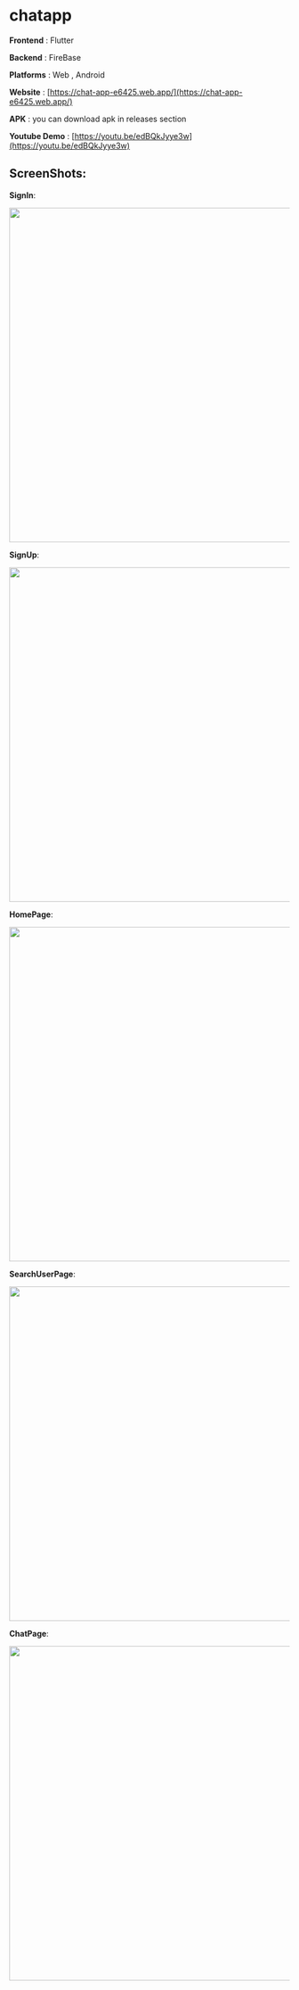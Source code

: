 # chatapp

__Frontend__ : Flutter

__Backend__ : FireBase

__Platforms__ : Web , Android

__Website__ :  [https://chat-app-e6425.web.app/](https://chat-app-e6425.web.app/)

__APK__ : you can download apk in releases section

__Youtube Demo__ : [https://youtu.be/edBQkJyye3w](https://youtu.be/edBQkJyye3w)

## __ScreenShots__:

__SignIn__:

<img src="https://user-images.githubusercontent.com/86504280/194211736-97a3cfb7-57d2-4043-8e05-4ccac84045a6.jpg"  height="600">

__SignUp__:

<img src="https://user-images.githubusercontent.com/86504280/194211920-5c6d3664-09df-48c4-9715-679bec20de87.jpg"  height="600">

__HomePage__:

<img src="https://user-images.githubusercontent.com/86504280/194212146-006d8ded-f6b6-42c3-b0c7-c5eb8daa645a.jpg"  height="600">

__SearchUserPage__:

<img src="https://user-images.githubusercontent.com/86504280/194211975-94031521-828c-4473-b0fd-d888579488b1.jpg"  height="600">

__ChatPage__:

<img src="https://user-images.githubusercontent.com/86504280/194212031-4c9a0c89-f1ee-483d-a436-802fedf8fece.jpg"  height="600">
